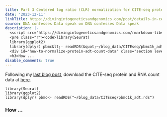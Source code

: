 ```yaml
---
title: Part 3 Centered log ratio (CLR) normalization for CITE-seq protein count data
date: '2023-12-11'
linkTitle: https://divingintogeneticsandgenomics.com/post/details-in-centered-log-ratio-clr-normalization-for-cite-seq-protein-count-data/
source: DNA confesses Data speak on DNA confesses Data speak
description: |-
  <script src="https://divingintogeneticsandgenomics.com/rmarkdown-libs/header-attrs/header-attrs.js"></script> <p>Following my <a href="https://divingintogeneticsandgenomics.com/post/cite-seq-downstream-analysis-from-alevin-output-to-seurat-visualization/">last blog post</a>, download the CITE-seq protein and RNA count data at <a href="https://osf.io/43v5a/">here</a>.</p>
  <pre class="r"><code>library(Seurat)
  library(ggplot2)
  library(dplyr) pbmc&lt;- readRDS(&quot;~/blog_data/CITEseq/pbmc1k_adt.rds&quot;)</code></pre>
  <div id="how-to-normalize-protein-adt-count-data" class="section level3">
  <h3>How ...
disable_comments: true
---
```

<script src="https://divingintogeneticsandgenomics.com/rmarkdown-libs/header-attrs/header-attrs.js"></script> <p>Following my <a href="https://divingintogeneticsandgenomics.com/post/cite-seq-downstream-analysis-from-alevin-output-to-seurat-visualization/">last blog post</a>, download the CITE-seq protein and RNA count data at <a href="https://osf.io/43v5a/">here</a>.</p>
<pre class="r"><code>library(Seurat)
library(ggplot2)
library(dplyr) pbmc&lt;- readRDS(&quot;~/blog_data/CITEseq/pbmc1k_adt.rds&quot;)</code></pre>
<div id="how-to-normalize-protein-adt-count-data" class="section level3">
<h3>How ...